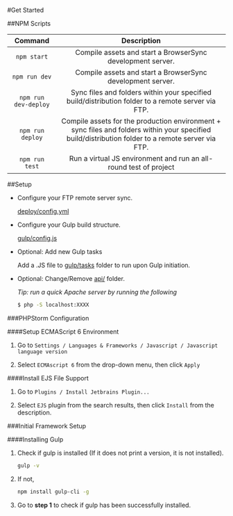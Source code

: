 #Get Started

##NPM Scripts

| Command                   | Description                                                   |
|:-------------------------:|:-------------------------------------------------------------:|
| `npm start`             | Compile assets and start a BrowserSync development server.   | 
| `npm run dev`             | Compile assets and start a BrowserSync development server.     | 
| `npm run dev-deploy`      | Sync files and folders within your specified build/distribution folder to a remote server via FTP. | 
| `npm run deploy`      | Compile assets for the production environment + sync files and folders within your specified build/distribution folder to a remote server via FTP. | 
| `npm run test`      | Run a virtual JS environment and run an all-round test of project | 

##Setup

- Configure your FTP remote server sync.

    [deploy/config.yml](deploy/config.yml)

- Configure your Gulp build structure.

    [gulp/config.js](gulp/config.js)

- Optional: Add new Gulp tasks
    
    Add a .JS file to [gulp/tasks](gulp/tasks) folder to run upon Gulp initiation.

- Optional: Change/Remove [api/](api/) folder. 

    *Tip: run a quick Apache server by running the following*
    ```bash
    $ php -S localhost:XXXX
    ```




###PHPStorm Configuration

####Setup ECMAScript 6 Environment
1. Go to
```Settings / Languages & Frameworks / Javascript / Javascript language version ```

2. Select ```ECMAscript 6``` from the drop-down menu, then click ```Apply```

####Install EJS File Support
1. Go to
```Plugins / Install Jetbrains Plugin... ```

2. Select ```EJS``` plugin from the search results, then click ```Install``` from the description.


###Initial Framework Setup

####Installing Gulp

1. Check if gulp is installed (If it does not print a version, it is not installed).
    ```bash
    gulp -v
    ```

2. If not,
    ```bash
    npm install gulp-cli -g
    ```
3. Go to **step 1** to check if gulp has been successfully installed.